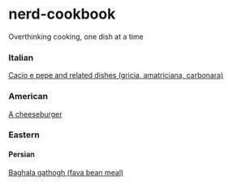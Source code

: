 # nerd-cookbook
Overthinking cooking, one dish at a time

### Italian

[Cacio e pepe and related dishes (gricia, amatriciana, carbonara)](italian/cacio_e_pepe.md)

### American

[A cheeseburger](american/burger.md)

### Eastern

#### Persian
[Baghala gathogh (fava bean meal)](eastern/baghala_gathogh.md)
